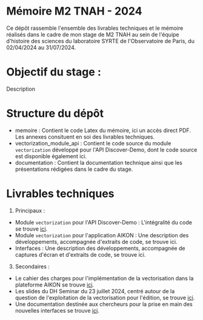 # Mémoire M2 TNAH - 2024

Ce dépôt rassemble l'ensemble des livrables techniques et le mémoire réalisés dans le cadre de mon stage de M2 TNAH au sein de l'équipe d'histoire des sciences du laboratoire SYRTE de l'Observatoire de Paris, du 02/04/2024 au 31/07/2024.

# Objectif du stage :

Description 

# Structure du dépôt

- memoire : Contient le code Latex du mémoire, ici un accès direct PDF. Les annexes consituent en soi des livrables techniques. 
- vectorization_module_api : Contient le code source du module `vectorization` développé pour l'API Discover-Demo, dont le code source est disponible également ici.
- documentation : Contient la documentation technique ainsi que les présentations rédigées dans le cadre du stage.

# Livrables techniques 

1. Principaux :

- Module `vectorization` pour l'API Discover-Demo : L'intégralité du code se trouve [ici](vectorization_module_api).
- Module `vectorization` pour l'application AIKON : Une description des développements, accompagnée d'extraits de code, se trouve ici.
- Interfaces : Une description des développements, accompagnée de captures d'écran et d'extraits de code, se trouve ici.

3. Secondaires :

- Le cahier des charges pour l'implémentation de la vectorisation dans la plateforme AIKON se trouve [ici](documentation/cahier_des_charges.pdf). 
- Les slides du DH Seminar du 23 juillet 2024, centré autour de la question de l'exploitation de la vectorisation pour l'édition, se trouve [ici](documentation/slides_DH_seminar.pdf).
- Une documentation destinée aux chercheurs pour la prise en main des nouvelles interfaces se trouve [ici](documentation/doc_interfaces.pdf). 

